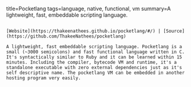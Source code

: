 title=Pocketlang
tags=language, native, functional, vm
summary=A lightweight, fast, embeddable scripting language.
~~~~~~

[Website](https://thakeenathees.github.io/pocketlang/#/) | [Source](https://github.com/ThakeeNathees/pocketlang)

A lightweight, fast embeddable scripting language. Pocketlang is a small (~3000 semicolons) and fast functional language written in C. It's syntactically similar to Ruby and it can be learned within 15 minutes. Including the compiler, bytecode VM and runtime, it's a standalone executable with zero external dependencies just as it's self descriptive name. The pocketlang VM can be embedded in another hosting program very easily.
